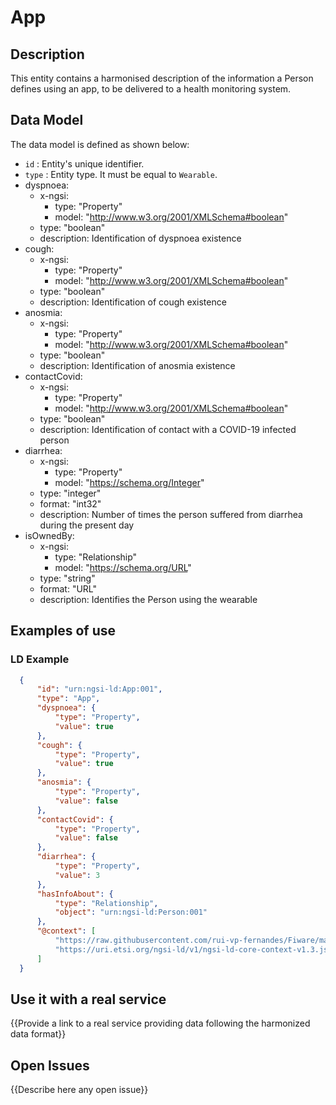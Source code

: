   # App
  
  ## Description
  This entity contains a harmonised description of the information a Person defines using an app, to be delivered to a health monitoring system.
        
        
  ## Data Model
  The data model is defined as shown below:

  -   `id` : Entity's unique identifier.
  -   `type` : Entity type. It must be equal to `Wearable`.
  - dyspnoea:
    - x-ngsi:
      - type: "Property"
      - model: "http://www.w3.org/2001/XMLSchema#boolean"
    - type: "boolean"
    - description: Identification of dyspnoea existence
  - cough:
    - x-ngsi:
      - type: "Property"
      - model: "http://www.w3.org/2001/XMLSchema#boolean"
    - type: "boolean"
    - description: Identification of cough existence
  - anosmia:
    - x-ngsi:
      - type: "Property"
      - model: "http://www.w3.org/2001/XMLSchema#boolean"
    - type: "boolean"
    - description: Identification of anosmia existence
  - contactCovid:
    - x-ngsi:
      - type: "Property"
      - model: "http://www.w3.org/2001/XMLSchema#boolean"
    - type: "boolean"
    - description: Identification of contact with a COVID-19 infected person 
  - diarrhea:
    - x-ngsi:
      - type: "Property"
      - model: "https://schema.org/Integer"
    - type: "integer"
    - format: "int32"
    - description: Number of times the person suffered from diarrhea during the present day
  - isOwnedBy:
    - x-ngsi:
      - type: "Relationship"
      - model: "https://schema.org/URL"
    - type: "string"
    - format: "URL"
    - description: Identifies the Person using the wearable
 ## Examples of use

### LD Example

```json
  {
      "id": "urn:ngsi-ld:App:001",
      "type": "App",
      "dyspnoea": {
          "type": "Property",
          "value": true
      },
      "cough": {
          "type": "Property",
          "value": true
      },
      "anosmia": {
          "type": "Property",
          "value": false
      },
      "contactCovid": {
          "type": "Property",
          "value": false
      },
      "diarrhea": {
          "type": "Property",
          "value": 3
      },
      "hasInfoAbout": {
          "type": "Relationship",
          "object": "urn:ngsi-ld:Person:001"
      },
      "@context": [
          "https://raw.githubusercontent.com/rui-vp-fernandes/Fiware/main/context.jsonld",
          "https://uri.etsi.org/ngsi-ld/v1/ngsi-ld-core-context-v1.3.jsonld"
      ]
  }
```


## Use it with a real service

{{Provide a link to a real service providing data following the harmonized data format}}

## Open Issues

{{Describe here any open issue}}
